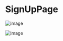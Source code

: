 # SignUpPage

![image](https://github.com/berkantkarakayis/SignUpPage/assets/102322084/4ab5a3c8-7966-4b01-a5f0-ee58fe5d096a)

![image](https://github.com/berkantkarakayis/SignUpPage/assets/102322084/f7d711d3-82f0-4fd7-a990-17ea4798d9a4)
